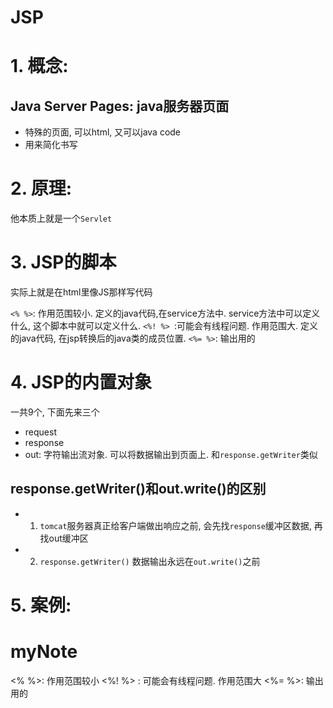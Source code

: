 # JSP


# 1. 概念:

## Java Server Pages: java服务器页面

- 特殊的页面, 可以html, 又可以java code
- 用来简化书写


# 2. 原理:
他本质上就是一个`Servlet`

# 3. JSP的脚本
实际上就是在html里像JS那样写代码

`<% %>`: 作用范围较小.  定义的java代码,在service方法中. service方法中可以定义什么, 这个脚本中就可以定义什么.
`<%! %> `:可能会有线程问题. 作用范围大.  定义的java代码, 在jsp转换后的java类的成员位置.
`<%= %>`: 输出用的

# 4. JSP的内置对象
一共9个, 下面先来三个

- request
- response
- out: 字符输出流对象. 可以将数据输出到页面上. 和`response.getWriter`类似


## response.getWriter()和out.write()的区别

- 1.  `tomcat`服务器真正给客户端做出响应之前, 会先找`response`缓冲区数据, 再找out缓冲区
- 2.  `response.getWriter()` 数据输出永远在`out.write()`之前

# 5. 案例:




# myNote
<% %>: 作用范围较小
<%! %> : 可能会有线程问题. 作用范围大
<%= %>: 输出用的
